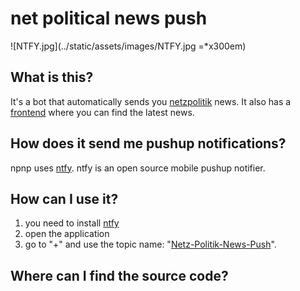 # net political news push

![NTFY.jpg](../static/assets/images/NTFY.jpg =*x300em)

## What is this?

It's a bot that automatically sends you [netzpolitik](https://netzpolitik.org/) news.
It also has a [frontend](https://news.frieda-univers.me) where you can find the latest news.

## How does it send me pushup notifications?

npnp uses [ntfy](https://ntfy.sh). ntfy is an open source mobile pushup notifier.

## How can I use it?

1. you need to install [ntfy](https://ntfy.sh)
2. open the application
3. go to "+" and use the topic name: "[Netz-Politik-News-Push](https://ntfy.sh/Netz-Politik-News-Push)".

## Where can I find the source code?
